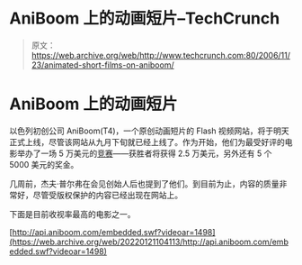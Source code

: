 # AniBoom 上的动画短片–TechCrunch

> 原文：<https://web.archive.org/web/http://www.techcrunch.com:80/2006/11/23/animated-short-films-on-aniboom/>

# AniBoom 上的动画短片

以色列初创公司 AniBoom(T4)，一个原创动画短片的 Flash 视频网站，将于明天正式上线，尽管该网站从九月下旬就已经上线了。作为开始，他们为最受好评的电影举办了一场 5 万美元的[竞赛](https://web.archive.org/web/20220121104113/http://www.aniboom.com/Pages/Application/Competitions/CategoricalCompetitionAnimCol.aspx)——获胜者将获得 2.5 万美元，另外还有 5 个 5000 美元的奖金。

几周前，杰夫·普尔弗在会见创始人后也提到了他们。到目前为止，内容的质量非常好，尽管受版权保护的内容已经出现在网站上。

下面是目前收视率最高的电影之一。

[http://api.aniboom.com/embedded.swf?videoar=1498](https://web.archive.org/web/20220121104113/http://api.aniboom.com/embedded.swf?videoar=1498)